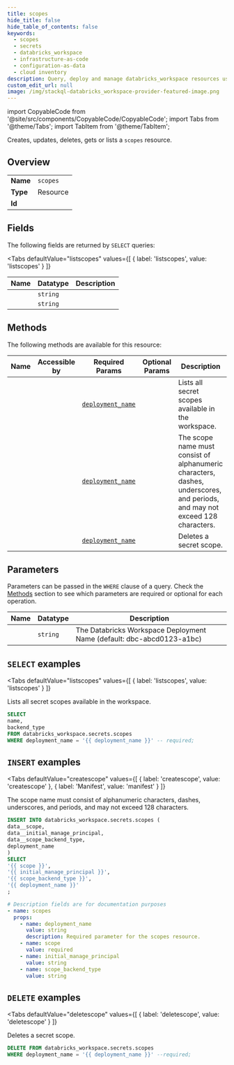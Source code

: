 ```yaml
--- 
title: scopes
hide_title: false
hide_table_of_contents: false
keywords:
  - scopes
  - secrets
  - databricks_workspace
  - infrastructure-as-code
  - configuration-as-data
  - cloud inventory
description: Query, deploy and manage databricks_workspace resources using SQL
custom_edit_url: null
image: /img/stackql-databricks_workspace-provider-featured-image.png
---
```


import CopyableCode from '@site/src/components/CopyableCode/CopyableCode';
import Tabs from '@theme/Tabs';
import TabItem from '@theme/TabItem';

Creates, updates, deletes, gets or lists a <code>scopes</code> resource.

## Overview
<table><tbody>
<tr><td><b>Name</b></td><td><code>scopes</code></td></tr>
<tr><td><b>Type</b></td><td>Resource</td></tr>
<tr><td><b>Id</b></td><td><CopyableCode code="databricks_workspace.secrets.scopes" /></td></tr>
</tbody></table>

## Fields

The following fields are returned by `SELECT` queries:

<Tabs
    defaultValue="listscopes"
    values={[
        { label: 'listscopes', value: 'listscopes' }
    ]}
>
<TabItem value="listscopes">

<table>
<thead>
    <tr>
    <th>Name</th>
    <th>Datatype</th>
    <th>Description</th>
    </tr>
</thead>
<tbody>
<tr>
    <td><CopyableCode code="name" /></td>
    <td><code>string</code></td>
    <td></td>
</tr>
<tr>
    <td><CopyableCode code="backend_type" /></td>
    <td><code>string</code></td>
    <td></td>
</tr>
</tbody>
</table>
</TabItem>
</Tabs>

## Methods

The following methods are available for this resource:

<table>
<thead>
    <tr>
    <th>Name</th>
    <th>Accessible by</th>
    <th>Required Params</th>
    <th>Optional Params</th>
    <th>Description</th>
    </tr>
</thead>
<tbody>
<tr>
    <td><a href="#listscopes"><CopyableCode code="listscopes" /></a></td>
    <td><CopyableCode code="select" /></td>
    <td><a href="#parameter-deployment_name"><code>deployment_name</code></a></td>
    <td></td>
    <td>Lists all secret scopes available in the workspace.</td>
</tr>
<tr>
    <td><a href="#createscope"><CopyableCode code="createscope" /></a></td>
    <td><CopyableCode code="insert" /></td>
    <td><a href="#parameter-deployment_name"><code>deployment_name</code></a></td>
    <td></td>
    <td>The scope name must consist of alphanumeric characters, dashes, underscores, and periods,  and may not exceed 128 characters.</td>
</tr>
<tr>
    <td><a href="#deletescope"><CopyableCode code="deletescope" /></a></td>
    <td><CopyableCode code="delete" /></td>
    <td><a href="#parameter-deployment_name"><code>deployment_name</code></a></td>
    <td></td>
    <td>Deletes a secret scope.</td>
</tr>
</tbody>
</table>

## Parameters

Parameters can be passed in the `WHERE` clause of a query. Check the [Methods](#methods) section to see which parameters are required or optional for each operation.

<table>
<thead>
    <tr>
    <th>Name</th>
    <th>Datatype</th>
    <th>Description</th>
    </tr>
</thead>
<tbody>
<tr id="parameter-deployment_name">
    <td><CopyableCode code="deployment_name" /></td>
    <td><code>string</code></td>
    <td>The Databricks Workspace Deployment Name (default: dbc-abcd0123-a1bc)</td>
</tr>
</tbody>
</table>

## `SELECT` examples

<Tabs
    defaultValue="listscopes"
    values={[
        { label: 'listscopes', value: 'listscopes' }
    ]}
>
<TabItem value="listscopes">

Lists all secret scopes available in the workspace.

```sql
SELECT
name,
backend_type
FROM databricks_workspace.secrets.scopes
WHERE deployment_name = '{{ deployment_name }}' -- required;
```
</TabItem>
</Tabs>


## `INSERT` examples

<Tabs
    defaultValue="createscope"
    values={[
        { label: 'createscope', value: 'createscope' },
        { label: 'Manifest', value: 'manifest' }
    ]}
>
<TabItem value="createscope">

The scope name must consist of alphanumeric characters, dashes, underscores, and periods,  and may not exceed 128 characters.

```sql
INSERT INTO databricks_workspace.secrets.scopes (
data__scope,
data__initial_manage_principal,
data__scope_backend_type,
deployment_name
)
SELECT 
'{{ scope }}',
'{{ initial_manage_principal }}',
'{{ scope_backend_type }}',
'{{ deployment_name }}'
;
```
</TabItem>
<TabItem value="manifest">

```yaml
# Description fields are for documentation purposes
- name: scopes
  props:
    - name: deployment_name
      value: string
      description: Required parameter for the scopes resource.
    - name: scope
      value: required
    - name: initial_manage_principal
      value: string
    - name: scope_backend_type
      value: string
```
</TabItem>
</Tabs>


## `DELETE` examples

<Tabs
    defaultValue="deletescope"
    values={[
        { label: 'deletescope', value: 'deletescope' }
    ]}
>
<TabItem value="deletescope">

Deletes a secret scope.

```sql
DELETE FROM databricks_workspace.secrets.scopes
WHERE deployment_name = '{{ deployment_name }}' --required;
```
</TabItem>
</Tabs>
